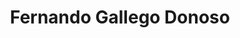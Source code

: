 ---
# Display name
title: Fernando Gallego Donoso

# Full name (for SEO)
first_name: Fernando
last_name: Gallego Donoso

# Username (this should match the folder name)
authors:
  - FGD

user_groups:
  - Former Members
---